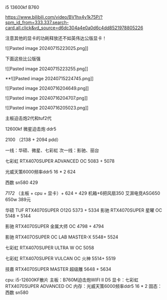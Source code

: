 


i5 13600kf
B760


https://www.bilibili.com/video/BV1hx4y1k75P/?spm_id_from=333.337.search-card.all.click&vd_source=d6dc304a4e0a0d6c4dd8521978805226

注意其他的显卡的功耗释放还不如英伟达公版显卡！

![[Pasted image 20240715223025.png]]

下面这些比公版强

![[Pasted image 20240715223255.png]]





**![[Pasted image 20240715224745.png]]



![[Pasted image 20240716204649.png]]


![[Pasted image 20240716204707.png]]




![[Pasted image 20240716205023.png]]

主板迫击炮2代和tuf2代


12600kf
微星迫击炮 ddr5

2100 （2138 + 2094 pdd）



一线：华硕、微星、七彩虹
次一线：影驰、丽台


七彩虹 RTX4070SUPER ADVANCED OC
5083 + 5078


光威天策6000频率ddr5 16 * 2 624

西数 sn580 429

*7172* （主板 + cpu + 显卡）+ 624 + 429
机箱+6把风扇350 
艾湃电竞ASG650 650w 389元




华硕 TUF RTX4070SUPER O12G
5373 + 5334
影驰 RTX4070SUPER 星曜 OC
5148 + 5144

影驰 RTX4070SUPER 金属大师 OC
4798 + 4794

影驰 RTX407OSUPER OC LAB MASTER-X
5548+ 5524

七彩虹 RTX4070SUPER ULTRA W OC
5058


七彩虹 RTX4070SUPER VULCAN OC 火神
5514+ 5519


技嘉 RTX4070SUPER MASTER 超级雕
5648 + 5634


cpu: i5-12600KF散片
主板：B760M迫击炮WIFI II D5
显卡：七彩虹 RTX4070SUPER ADVANCED OC
内存：光威天策6000频率ddr5 16 * 2
固态：西数 sn580